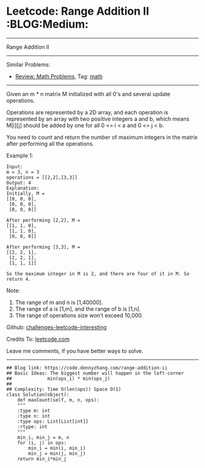 
# Leetcode: Range Addition II     :BLOG:Medium:

---

Range Addition II  

---

Similar Problems:  

-   [Review: Math Problems,](https://code.dennyzhang.com/review-math) Tag: [math](https://code.dennyzhang.com/tag/math)

---

Given an m \* n matrix M initialized with all 0's and several update operations.  

Operations are represented by a 2D array, and each operation is represented by an array with two positive integers a and b, which means M[i][j] should be added by one for all 0 <= i < a and 0 <= j < b.  

You need to count and return the number of maximum integers in the matrix after performing all the operations.  

Example 1:  

    Input: 
    m = 3, n = 3
    operations = [[2,2],[3,3]]
    Output: 4
    Explanation: 
    Initially, M = 
    [[0, 0, 0],
     [0, 0, 0],
     [0, 0, 0]]
    
    After performing [2,2], M = 
    [[1, 1, 0],
     [1, 1, 0],
     [0, 0, 0]]
    
    After performing [3,3], M = 
    [[2, 2, 1],
     [2, 2, 1],
     [1, 1, 1]]
    
    So the maximum integer in M is 2, and there are four of it in M. So return 4.

Note:  

1.  The range of m and n is [1,40000].
2.  The range of a is [1,m], and the range of b is [1,n].
3.  The range of operations size won't exceed 10,000.

Github: [challenges-leetcode-interesting](https://github.com/DennyZhang/challenges-leetcode-interesting/tree/master/problems/range-addition-ii)  

Credits To: [leetcode.com](https://leetcode.com/problems/range-addition-ii/description/)  

Leave me comments, if you have better ways to solve.  

---

    ## Blog link: https://code.dennyzhang.com/range-addition-ii
    ## Basic Ideas: The biggest number will happen in the left-corner
    ##             min(ops_i) * min(ops_j)
    ##
    ## Complexity: Time O(len(ops)) Space O(1)
    class Solution(object):
        def maxCount(self, m, n, ops):
    	"""
    	:type m: int
    	:type n: int
    	:type ops: List[List[int]]
    	:rtype: int
    	"""
    	min_i, min_j = m, n
    	for (i, j) in ops:
    	    min_i = min(i, min_i)
    	    min_j = min(j, min_j)
    	return min_i*min_j

